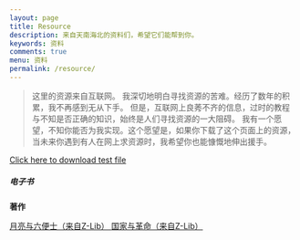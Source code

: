 ```yaml
---
layout: page
title: Resource
description: 来自天南海北的资料们，希望它们能帮到你。
keywords: 资料
comments: true
menu: 资料
permalink: /resource/
---
```



> 这里的资源来自互联网。
> 我深切地明白寻找资源的苦难。经历了数年的积累，我不再感到无从下手。
> 但是，互联网上良莠不齐的信息，过时的教程与不知是否正确的知识，始终是人们寻找资源的一大阻碍。
> 我有一个愿望，不知你能否为我实现。这个愿望是，如果你下载了这个页面上的资源，当未来你遇到有人在网上求资源时，我希望你也能慷慨地伸出援手。


<a href="https://doublecabbage.github.io/Resource/test.txt" download="My File">
    Click here to download test file
</a>

##### 电子书

**著作**


<a href="https://doublecabbage.github.io/Resource/The Moon and Sixpence.pdf" download="月亮与六便士">
月亮与六便士（来自Z-Lib）
</a>

	
   <a href="https://doublecabbage.github.io/Resource/国家与革命.pdf" download="国家与革命">
   	国家与革命（来自Z-Lib） 
   	</a>



